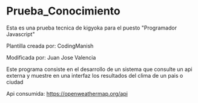 # Prueba_Conocimiento

Esta es una prueba tecnica de kigyoka para el puesto "Programador Javascript"

Plantilla creada por: CodingManish

Modificada por: Juan Jose Valencia

Este programa consiste en el desarrollo de un sistema que consulte un api externa y muestre en una interfaz los resultados del clima de un pais o ciudad

Api consumida: https://openweathermap.org/api